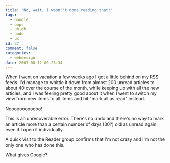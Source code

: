 ```yaml
---
title: 'No, wait, I wasn''t done reading that!'
tags:
  - Google
  - oops
  - uh-oh
  - undo
  - ux
id: 37
comment: false
categories:
  - webdesign
date: 2007-08-12 00:23:34
---
```


When I went on vacation a few weeks ago I got a little behind on my RSS feeds.  I'd manage to whittle it down from almost 200 unread articles to about 40 over the course of the month, while keeping up with all the new articles, and I was feeling pretty good about it when I went to switch my view from new items to all items and hit "mark all as read" instead.

Noooooooooooo!

This is an unrecoverable error. There's no undo and there's no way to mark an article more than a certain number of days (30?) old as unread again even if I open it individually.

A quick visit to the Reader group confirms that I'm not crazy and I'm not the only one who has done this.

What gives Google?